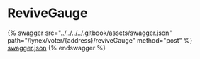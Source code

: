 # ReviveGauge

{% swagger src="../../../../.gitbook/assets/swagger.json" path="/lynex/voter/{address}/reviveGauge" method="post" %}
[swagger.json](../../../../.gitbook/assets/swagger.json)
{% endswagger %}
